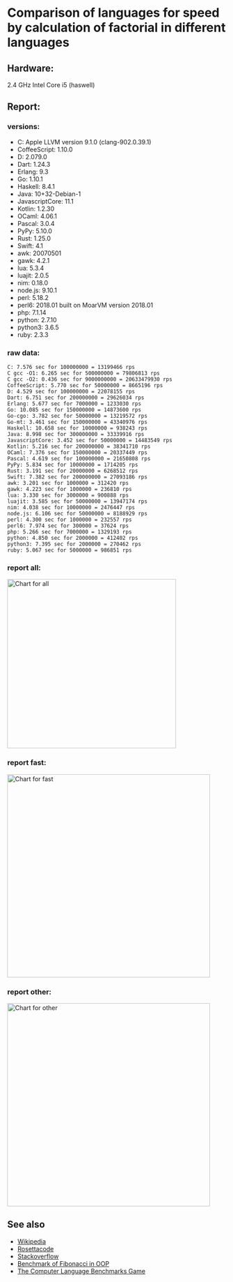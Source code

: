 Comparison of languages for speed by calculation of factorial in different languages
====================================================================================

Hardware:
---------
2.4 GHz Intel Core i5 (haswell)

Report:
-------
### versions:

  * C: Apple LLVM version 9.1.0 (clang-902.0.39.1)
  * CoffeeScript: 1.10.0
  * D: 2.079.0
  * Dart: 1.24.3
  * Erlang: 9.3
  * Go: 1.10.1
  * Haskell: 8.4.1
  * Java: 10+32-Debian-1
  * JavascriptCore: 11.1
  * Kotlin: 1.2.30
  * OCaml: 4.06.1
  * Pascal: 3.0.4
  * PyPy: 5.10.0
  * Rust: 1.25.0
  * Swift: 4.1
  * awk: 20070501
  * gawk: 4.2.1
  * lua: 5.3.4
  * luajit: 2.0.5
  * nim: 0.18.0
  * node.js: 9.10.1
  * perl: 5.18.2
  * perl6: 2018.01 built on MoarVM version 2018.01
  * php: 7.1.14
  * python: 2.7.10
  * python3: 3.6.5
  * ruby: 2.3.3


### raw data:

    C: 7.576 sec for 100000000 = 13199466 rps
    C gcc -O1: 6.265 sec for 500000000 = 79806813 rps
    C gcc -O2: 0.436 sec for 9000000000 = 20633479930 rps
    CoffeeScript: 5.770 sec for 50000000 = 8665196 rps
    D: 4.529 sec for 100000000 = 22078155 rps
    Dart: 6.751 sec for 200000000 = 29626034 rps
    Erlang: 5.677 sec for 7000000 = 1233030 rps
    Go: 10.085 sec for 150000000 = 14873600 rps
    Go-cgo: 3.782 sec for 50000000 = 13219572 rps
    Go-mt: 3.461 sec for 150000000 = 43340976 rps
    Haskell: 10.658 sec for 10000000 = 938243 rps
    Java: 8.998 sec for 300000000 = 33339916 rps
    JavascriptCore: 3.452 sec for 50000000 = 14483549 rps
    Kotlin: 5.216 sec for 200000000 = 38341710 rps
    OCaml: 7.376 sec for 150000000 = 20337449 rps
    Pascal: 4.619 sec for 100000000 = 21650808 rps
    PyPy: 5.834 sec for 10000000 = 1714205 rps
    Rust: 3.191 sec for 20000000 = 6268512 rps
    Swift: 7.382 sec for 200000000 = 27093186 rps
    awk: 3.201 sec for 1000000 = 312420 rps
    gawk: 4.223 sec for 1000000 = 236810 rps
    lua: 3.330 sec for 3000000 = 900888 rps
    luajit: 3.585 sec for 50000000 = 13947174 rps
    nim: 4.038 sec for 10000000 = 2476447 rps
    node.js: 6.106 sec for 50000000 = 8188929 rps
    perl: 4.300 sec for 1000000 = 232557 rps
    perl6: 7.974 sec for 300000 = 37624 rps
    php: 5.266 sec for 7000000 = 1329193 rps
    python: 4.850 sec for 2000000 = 412402 rps
    python3: 7.395 sec for 2000000 = 270462 rps
    ruby: 5.067 sec for 5000000 = 986851 rps


### report all:

<img alt="Chart for all" width="388" src="https://chart.googleapis.com/chart?cht=bhs&chs=582x515&chd=t%3A79806812%2C43340975%2C38341709%2C33339916%2C29626034%2C27093185%2C22078154%2C21650807%2C20337449%2C14873599%2C14483548%2C13947173%2C13219572%2C13199465%2C8665196%2C8188929%2C6268512%2C2476447%2C1714204%2C1329193%2C1233030%2C986851%2C938242%2C900888%2C412402%2C312420%2C270461%2C236810%2C232556&chco=4d89f9&chbh=12&chds=0,79806812.6064054&chxt=x,y,r&chxl=1%3A%7Cperl%7Cgawk%7Cpython3%7Cawk%7Cpython%7Clua%7CHaskell%7Cruby%7CErlang%7Cphp%7CPyPy%7Cnim%7CRust%7Cnode.js%7CCoffeeScript%7CC%7CGo-cgo%7Cluajit%7CJavascriptCore%7CGo%7COCaml%7CPascal%7CD%7CSwift%7CDart%7CJava%7CKotlin%7CGo-mt%7CC%20gcc%20-O1%7C2%3A%7C232556%20rps%7C236810%20rps%7C270461%20rps%7C312420%20rps%7C412402%20rps%7C900888%20rps%7C938242%20rps%7C986851%20rps%7C1233030%20rps%7C1329193%20rps%7C1714204%20rps%7C2476447%20rps%7C6268512%20rps%7C8188929%20rps%7C8665196%20rps%7C13199465%20rps%7C13219572%20rps%7C13947173%20rps%7C14483548%20rps%7C14873599%20rps%7C20337449%20rps%7C21650807%20rps%7C22078154%20rps%7C27093185%20rps%7C29626034%20rps%7C33339916%20rps%7C38341709%20rps%7C43340975%20rps%7C79806812%20rps%7C0%3A%7C0%20%25%7C10%20%25%7C20%20%25%7C30%20%25%7C40%20%25%7C50%20%25%7C60%20%25%7C70%20%25%7C80%20%25%7C90%20%25%7C100%20%25">

### report fast:

<img alt="Chart for fast" width="466" src="https://chart.googleapis.com/chart?cht=bhs&chs=700x328&chd=t%3A79806812%2C43340975%2C38341709%2C33339916%2C29626034%2C27093185%2C22078154%2C21650807%2C20337449%2C14873599%2C14483548%2C13947173%2C13219572%2C13199465%2C8665196%2C8188929%2C6268512%2C2476447&chco=4d89f9&chbh=12&chds=0,79806812.6064054&chxt=x,y,r&chxl=1%3A%7Cnim%7CRust%7Cnode.js%7CCoffeeScript%7CC%7CGo-cgo%7Cluajit%7CJavascriptCore%7CGo%7COCaml%7CPascal%7CD%7CSwift%7CDart%7CJava%7CKotlin%7CGo-mt%7CC%20gcc%20-O1%7C2%3A%7C2476447%20rps%7C6268512%20rps%7C8188929%20rps%7C8665196%20rps%7C13199465%20rps%7C13219572%20rps%7C13947173%20rps%7C14483548%20rps%7C14873599%20rps%7C20337449%20rps%7C21650807%20rps%7C22078154%20rps%7C27093185%20rps%7C29626034%20rps%7C33339916%20rps%7C38341709%20rps%7C43340975%20rps%7C79806812%20rps%7C0%3A%7C0%20%25%7C10%20%25%7C20%20%25%7C30%20%25%7C40%20%25%7C50%20%25%7C60%20%25%7C70%20%25%7C80%20%25%7C90%20%25%7C100%20%25">

### report other:

<img alt="Chart for other" width="466" src="https://chart.googleapis.com/chart?cht=bhs&chs=700x209&chd=t%3A1714204%2C1329193%2C1233030%2C986851%2C938242%2C900888%2C412402%2C312420%2C270461%2C236810%2C232556&chco=4d89f9&chbh=12&chds=0,1714204.61771411&chxt=x,y,r&chxl=1%3A%7Cperl%7Cgawk%7Cpython3%7Cawk%7Cpython%7Clua%7CHaskell%7Cruby%7CErlang%7Cphp%7CPyPy%7C2%3A%7C232556%20rps%7C236810%20rps%7C270461%20rps%7C312420%20rps%7C412402%20rps%7C900888%20rps%7C938242%20rps%7C986851%20rps%7C1233030%20rps%7C1329193%20rps%7C1714204%20rps%7C0%3A%7C0%20%25%7C10%20%25%7C20%20%25%7C30%20%25%7C40%20%25%7C50%20%25%7C60%20%25%7C70%20%25%7C80%20%25%7C90%20%25%7C100%20%25">



See also
--------

  * [Wikipedia](http://en.wikipedia.org/wiki/Factorial)
  * [Rosettacode](http://rosettacode.org/wiki/Factorial)
  * [Stackoverflow](http://stackoverflow.com/questions/23930/factorial-algorithms-in-different-languages)
  * [Benchmark of Fibonacci in OOP](https://github.com/Balancer/benchmarks-fib-obj)
  * [The Computer Language Benchmarks Game](http://benchmarksgame.alioth.debian.org)
